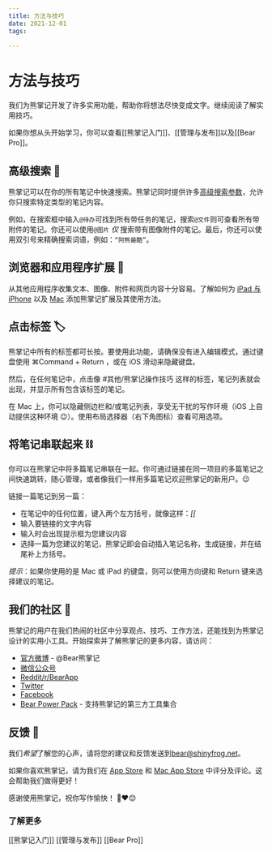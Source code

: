```yaml
---
title: 方法与技巧
date: 2021-12-01
tags:
 
---
```


# 方法与技巧
我们为熊掌记开发了许多实用功能，帮助你将想法尽快变成文字。继续阅读了解实用技巧。

如果你想从头开始学习，你可以查看[[熊掌记入门]]、[[管理与发布]]以及[[Bear Pro]]。

## 高级搜索 🔎
熊掌记可以在你的所有笔记中快速搜索。熊掌记同时提供许多[高级搜索参数](http://bear.app/faq/Advanced%20search%20options%20in%20Bear/)，允许你只搜索特定类型的笔记内容。

例如，在搜索框中输入`@待办`可找到所有带任务的笔记，搜索`@文件`则可查看所有带附件的笔记。你还可以使用`@图片`  _仅_ 搜索带有图像附件的笔记。最后，你还可以使用双引号来精确搜索词语，例如：`“阿熊最酷”`。

## 浏览器和应用程序扩展 🧩
从其他应用程序收集文本、图像、附件和网页内容十分容易。了解如何为 [iPad 与 iPhone](http://bear.app/cn/faq/Extensions/iOS%20App%20Extension/) 以及 [Mac](http://bear.app/cn/faq/Extensions/Browser%20extensions/) 添加熊掌记扩展及其使用方法。

## 点击标签 🏷
熊掌记中所有的标签都可长按。要使用此功能，请确保没有进入编辑模式，通过键盘使用 ⌘Command + Return ，或在 iOS 滑动来隐藏键盘。

然后，在任何笔记中，点击像  #其他/熊掌记操作技巧  这样的标签，笔记列表就会出现，并显示所有包含该标签的笔记。

在 Mac 上，你可以隐藏侧边栏和/或笔记列表，享受无干扰的写作环境（iOS 上自动提供这种环境 😉）。使用布局选择器（右下角图标）查看可用选项。

## 将笔记串联起来 ⛓
你可以在熊掌记中将多篇笔记串联在一起。你可通过链接在同一项目的多篇笔记之间快速跳转，随心管理，或者像我们一样用多篇笔记欢迎熊掌记的新用户。😉

链接一篇笔记到另一篇：

* 在笔记中的任何位置，键入两个左方括号，就像这样：*[[*
* 输入要链接的文字内容
* 输入时会出现提示框为您建议内容
* 选择一篇为您建议的笔记，熊掌记即会自动插入笔记名称，生成链接，并在结尾补上方括号。

*提示*：如果你使用的是 Mac 或 iPad 的键盘，则可以使用方向键和 Return 键来选择建议的笔记。

## 我们的社区 👥
熊掌记的用户在我们热闹的社区中分享观点、技巧、工作方法，还能找到为熊掌记设计的实用小工具。开始探索并了解熊掌记的更多内容，请访问：

* [官方微博](www.weibo.com/xiongzhangji) - @Bear熊掌记
* [微信公众号](https://bear.app/cn/#community)
* [Reddit/r/BearApp](https://reddit.com/r/BearApp)
* [Twitter](https://twitter.com/BearNotesApp)
* [Facebook](https://www.facebook.com/BearNotes/)
* [Bear Power Pack](https://github.com/sbusso/Bear-Power-Pack/blob/master/README.md) - 支持熊掌记的第三方工具集合

## 反馈 💬
我们*希望*了解您的心声，请将您的建议和反馈发送到[bear@shinyfrog.net](mailto:bear@shinyfrog.net)。

如果你喜欢熊掌记，请为我们在 [App Store](https://apps.apple.com/cn/app/%E7%86%8A%E6%8E%8C%E8%AE%B0/id1016366447) 和 [Mac App Store](https://apps.apple.com/cn/app/%E7%86%8A%E6%8E%8C%E8%AE%B0/id1091189122?mt=12) 中评分及评论。这会帮助我们做得更好！

感谢使用熊掌记，祝你写作愉快！
🐻❤️😊

### 了解更多
[[熊掌记入门]]
[[管理与发布]]
[[Bear Pro]]


